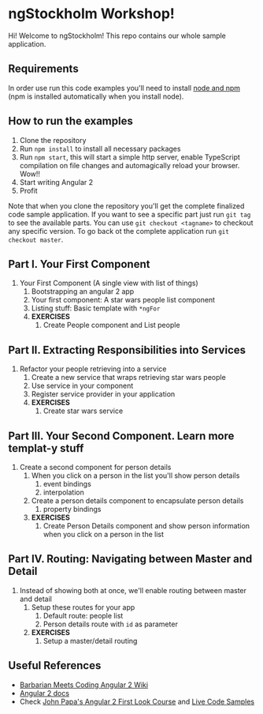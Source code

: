 # ngStockholm Workshop!

Hi! Welcome to ngStockholm! This repo contains our whole sample application.

## Requirements

In order use run this code examples you'll need to install [node and npm](https://nodejs.org/en/download/) (npm is installed automatically when you install node).

## How to run the examples

1. Clone the repository
2. Run `npm install` to install all necessary packages
3. Run `npm start`, this will start a simple http server, enable TypeScript compilation on file changes and automagically reload your browser. Wow!!
4. Start writing Angular 2
5. Profit

Note that when you clone the repository you'll get the complete finalized code sample application. If you want to see a specific part just run `git tag` to see the available parts. You can use `git checkout <tagname>` to checkout any specific version. To go back ot the complete application run `git checkout master`.

## Part I. Your First Component

1. Your First Component (A single view with list of things)
    1. Bootstrapping an angular 2 app
    1. Your first component: A star wars people list component
    1. Listing stuff: Basic template with `*ngFor`
    1. **EXERCISES**
        1. Create People component and List people

## Part II. Extracting Responsibilities into Services

1. Refactor your people retrieving into a service
    1. Create a new service that wraps retrieving star wars people
    1. Use service in your component
    1. Register service provider in your application
    1. **EXERCISES**
        1. Create star wars service

## Part III. Your Second Component. Learn more templat-y stuff

1. Create a second component for person details
    1. When you click on a person in the list you'll show person details
        1. event bindings
        1. interpolation
    1. Create a person details component to encapsulate person details
        1. property bindings
    1. **EXERCISES**
        1. Create Person Details component and show person information when you click on a person in the list

## Part IV. Routing: Navigating between Master and Detail

1. Instead of showing both at once, we'll enable routing between master and detail
    1. Setup these routes for your app
        1. Default route: people list
        2. Person details route with `id` as parameter
    1. **EXERCISES**
        1. Setup a master/detail routing

## Useful References

* [Barbarian Meets Coding Angular 2 Wiki](http://www.barbarianmeetscoding.com/wiki/angular-2/)
* [Angular 2 docs](https://angular.io/)
* Check [John Papa's Angular 2 First Look Course](https://app.pluralsight.com/library/courses/angular-2-first-look/table-of-contents) and [Live Code Samples](jpapa.me/a2firstlook)
